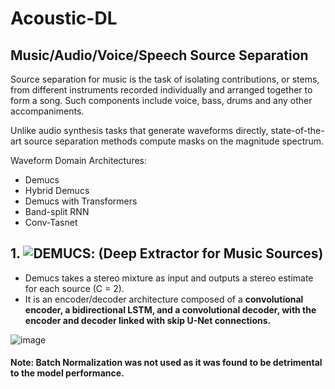 # Acoustic-DL

## Music/Audio/Voice/Speech Source Separation

Source separation for music is the task of isolating contributions, or stems, from different instruments recorded individually and arranged together to form a song. Such
components include voice, bass, drums and any other accompaniments.

Unlike audio synthesis tasks that generate waveforms directly, state-of-the-art source separation methods compute masks on the magnitude spectrum.


Waveform Domain Architectures:
- Demucs
- Hybrid Demucs
- Demucs with Transformers
- Band-split RNN
- Conv-Tasnet

## 1. ![DEMUCS](https://arxiv.org/abs/1911.13254): (Deep Extractor for Music Sources)

- Demucs takes a stereo mixture as input and outputs a stereo estimate for each source (C = 2).
- It is an encoder/decoder architecture composed of a **convolutional encoder, a bidirectional LSTM, and a convolutional decoder, with the encoder and decoder
linked with skip U-Net connections.** 


![image](https://user-images.githubusercontent.com/129742046/230777568-c2ba40fa-d839-4300-9ba3-f3bc29eea57d.png)

#### Note: Batch Normalization was not used as  it was found to be detrimental to the model performance.
